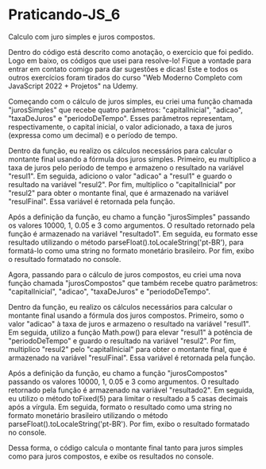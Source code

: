 # Praticando-JS_6
Calculo com juro simples e juros compostos.

Dentro do código está descrito como anotação, o exercicio que foi pedido. Logo em baixo,
os códigos que usei para resolve-lo! Fique a vontade para entrar em contato comigo para
dar sugestões e dicas!
Este e todos os outros exercícios foram tirados do curso "Web Moderno Completo com
JavaScript 2022 + Projetos" na Udemy.

Começando com o cálculo de juros simples, eu criei uma função chamada "jurosSimples" que recebe quatro parâmetros: "capitalInicial", "adicao", "taxaDeJuros" e "periodoDeTempo". Esses parâmetros representam, respectivamente, o capital inicial, o valor adicionado, a taxa de juros (expressa como um decimal) e o período de tempo.

Dentro da função, eu realizo os cálculos necessários para calcular o montante final usando a fórmula dos juros simples. Primeiro, eu multiplico a taxa de juros pelo período de tempo e armazeno o resultado na variável "resul1". Em seguida, adiciono o valor "adicao" a "resul1" e guardo o resultado na variável "resul2". Por fim, multiplico o "capitalInicial" por "resul2" para obter o montante final, que é armazenado na variável "resulFinal". Essa variável é retornada pela função.

Após a definição da função, eu chamo a função "jurosSimples" passando os valores 10000, 1, 0.05 e 3 como argumentos. O resultado retornado pela função é armazenado na variável "resultado1". Em seguida, eu formato esse resultado utilizando o método parseFloat().toLocaleString('pt-BR'), para formatá-lo como uma string no formato monetário brasileiro. Por fim, exibo o resultado formatado no console.

Agora, passando para o cálculo de juros compostos, eu criei uma nova função chamada "jurosCompostos" que também recebe quatro parâmetros: "capitalInicial", "adicao", "taxaDeJuros" e "periodoDeTempo".

Dentro da função, eu realizo os cálculos necessários para calcular o montante final usando a fórmula dos juros compostos. Primeiro, somo o valor "adicao" à taxa de juros e armazeno o resultado na variável "resul1". Em seguida, utilizo a função Math.pow() para elevar "resul1" à potência de "periodoDeTempo" e guardo o resultado na variável "resul2". Por fim, multiplico "resul2" pelo "capitalInicial" para obter o montante final, que é armazenado na variável "resulFinal". Essa variável é retornada pela função.

Após a definição da função, eu chamo a função "jurosCompostos" passando os valores 10000, 1, 0.05 e 3 como argumentos. O resultado retornado pela função é armazenado na variável "resultado2". Em seguida, eu utilizo o método toFixed(5) para limitar o resultado a 5 casas decimais após a vírgula. Em seguida, formato o resultado como uma string no formato monetário brasileiro utilizando o método parseFloat().toLocaleString('pt-BR'). Por fim, exibo o resultado formatado no console.

Dessa forma, o código calcula o montante final tanto para juros simples como para juros compostos, e exibe os resultados no console.
